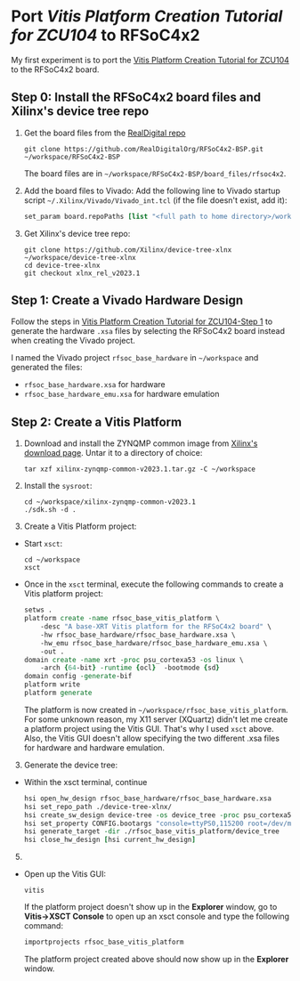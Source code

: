 # Port <em>Vitis Platform Creation Tutorial for ZCU104</em> to RFSoC4x2
My first experiment is to port the [Vitis Platform Creation Tutorial
for
ZCU104](https://github.com/Xilinx/Vitis-Tutorials/tree/2023.1/Vitis_Platform_Creation/Design_Tutorials/02-Edge-AI-ZCU104)
to the RFSoC4x2 board. 

## Step 0: Install the RFSoC4x2 board files and Xilinx's device tree repo
1. Get the board files from the [RealDigital repo](https://github.com/RealDigitalOrg/RFSoC4x2-BSP)
   ```shell
   git clone https://github.com/RealDigitalOrg/RFSoC4x2-BSP.git ~/workspace/RFSoC4x2-BSP
   ```
    The board files are in  `~/workspace/RFSoC4x2-BSP/board_files/rfsoc4x2`.
  
2. Add the board files to Vivado:
   Add the following line to Vivado startup script `~/.Xilinx/Vivado/Vivado_int.tcl` (if the file doesn't exist, add it):
   ```tcl
   set_param board.repoPaths [list "<full path to home directory>/workspace/RFSoC4x2-BSP"]
   ```

3. Get Xilinx's device tree repo:
   ```shell
   git clone https://github.com/Xilinx/device-tree-xlnx ~/workspace/device-tree-xlnx
   cd device-tree-xlnx
   git checkout xlnx_rel_v2023.1
   ```
   
## Step 1: Create a Vivado Hardware Design
Follow the steps in [Vitis Platform Creation Tutorial
for
ZCU104-Step 1](https://github.com/Xilinx/Vitis-Tutorials/blob/2023.1/Vitis_Platform_Creation/Design_Tutorials/02-Edge-AI-ZCU104/step1.md) to generate the hardware `.xsa` files by selecting the RFSoC4x2 board instead when creating the Vivado project. 

I named the Vivado project `rfsoc_base_hardware` in `~/workspace` and generated the files:
- `rfsoc_base_hardware.xsa` for hardware
- `rfsoc_base_hardware_emu.xsa` for hardware emulation

## Step 2: Create a Vitis Platform
1. Download and install the ZYNQMP common image from [Xilinx's download page](https://www.xilinx.com/support/download/index.html/content/xilinx/en/downloadNav/embedded-platforms.html). Untar it to a directory of choice:
    ```shell
    tar xzf xilinx-zynqmp-common-v2023.1.tar.gz -C ~/workspace
    ```
2. Install the `sysroot`:
   ```shell
   cd ~/workspace/xilinx-zynqmp-common-v2023.1
   ./sdk.sh -d .
   ```

3. Create a Vitis Platform project:
 - Start `xsct`:
   ```shell
   cd ~/workspace
   xsct
   ```
 - Once in the `xsct` terminal, execute the following commands to create a Vitis platform project:
   ```tcl
   setws .
   platform create -name rfsoc_base_vitis_platform \
       -desc "A base-XRT Vitis platform for the RFSoC4x2 board" \
       -hw rfsoc_base_hardware/rfsoc_base_hardware.xsa \
       -hw_emu rfsoc_base_hardware/rfsoc_base_hardware_emu.xsa \
       -out .
   domain create -name xrt -proc psu_cortexa53 -os linux \
       -arch {64-bit} -runtime {ocl}  -bootmode {sd}
   domain config -generate-bif
   platform write
   platform generate
   ```
   The platform is now created in `~/workspace/rfsoc_base_vitis_platform`.
   For some unknown reason, my X11 server (XQuartz) didn't let me create a platform project using the Vitis GUI.
   That's why I used `xsct` above. Also, the Vitis GUI doesn't allow specifying the two different .xsa files for
   hardware and hardware emulation.

3. Generate the device tree:
 - Within the xsct terminal, continue
   ```tcl
   hsi open_hw_design rfsoc_base_hardware/rfsoc_base_hardware.xsa
   hsi set_repo_path ./device-tree-xlnx/
   hsi create_sw_design device-tree -os device_tree -proc psu_cortexa53_0
   hsi set_property CONFIG.bootargs "console=ttyPS0,115200 root=/dev/mmcblk0p2 rw" [hsi::get_os]
   hsi generate_target -dir ./rfsoc_base_vitis_platform/device_tree
   hsi close_hw_design [hsi current_hw_design]
   ```
5.  
 - Open up the Vitis GUI:
   ```shell
   vitis
   ```
   If the platform project doesn't show up in the **Explorer** window, go to **Vitis->XSCT Console** to open up
   an xsct console and type the following command:
   ```tcl
   importprojects rfsoc_base_vitis_platform
   ```
   The platform project created above should now show up in the **Explorer** window.
    
